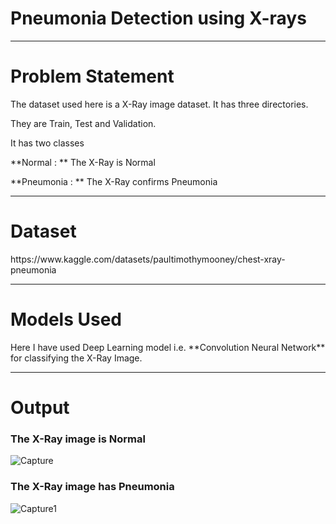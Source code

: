 <h1>Pneumonia Detection using X-rays</h1>

<hr>


<h1>Problem Statement</h1>
The dataset used here is a X-Ray image dataset. It has three directories.

They are Train, Test and Validation.

It has two classes

**Normal : ** The X-Ray is Normal 

**Pneumonia : ** The X-Ray confirms Pneumonia

<hr>


<h1>Dataset</h1>
https://www.kaggle.com/datasets/paultimothymooney/chest-xray-pneumonia

<hr>


<h1>Models Used</h1>
Here I have used Deep Learning model i.e. **Convolution Neural Network** for classifying the X-Ray Image.

<hr>


<h1>Output</h1>


<h3>The X-Ray image is Normal</h3>

![Capture](https://user-images.githubusercontent.com/76621987/175781127-3f3fa794-5cec-41c9-a345-7f44056e7b48.JPG)

<h3>The X-Ray image has Pneumonia</h3>

![Capture1](https://user-images.githubusercontent.com/76621987/175781387-8ac082b9-0a5f-4f9b-944d-a3be3574936a.JPG)


